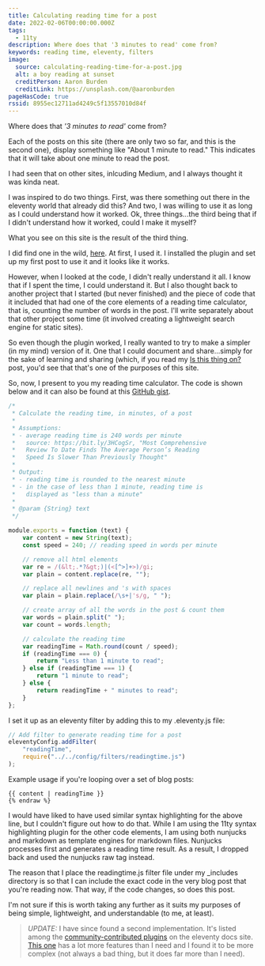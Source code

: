 ```yaml
---
title: Calculating reading time for a post
date: 2022-02-06T00:00:00.000Z
tags:
  - 11ty
description: Where does that '3 minutes to read' come from?
keywords: reading time, eleventy, filters
image:
  source: calculating-reading-time-for-a-post.jpg
  alt: a boy reading at sunset
  creditPerson: Aaron Burden
  creditLink: https://unsplash.com/@aaronburden
pageHasCode: true
rssid: 8955ec12711ad4249c5f13557010d84f
---
```


Where does that _'3 minutes to read'_ come from?

Each of the posts on this site (there are only two so far, and this is the second one), display something like "About 1 minute to read." This indicates that it will take about one minute to read the post.

I had seen that on other sites, inlcuding Medium, and I always thought it was kinda neat.

I was inspired to do two things. First, was there something out there in the eleventy world that already did this? And two, I was willing to use it as long as I could understand how it worked. Ok, three things...the third being that if I didn't understand how it worked, could I make it myself?

What you see on this site is the result of the third thing.

I did find one in the wild, [here](https://github.com/johanbrook/eleventy-plugin-reading-time). At first, I used it. I installed the plugin and set up my first post to use it and it looks like it works.

However, when I looked at the code, I didn't really understand it all. I know that if I spent the time, I could understand it. But I also thought back to another project that I started (but never finished) and the piece of code that it included that had one of the core elements of a reading time calculator, that is, counting the number of words in the post. I'll write separately about that other project some time (it involved creating a lightweight search engine for static sites).

So even though the plugin worked, I really wanted to try to make a simpler (in my mind) version of it. One that I could document and share...simply for the sake of learning and sharing (which, if you read my [Is this thing on?](https://www.bobmonsour.com/posts/is-this-thing-on/) post, you'd see that that's one of the purposes of this site.

So, now, I present to you my reading time calculator. The code is shown below and it can also be found at this [GitHub gist](https://gist.github.com/bobmonsour/53ea41c50bec94be394a9314858dad1d).

```js
/*
 * Calculate the reading time, in minutes, of a post
 *
 * Assumptions:
 * - average reading time is 240 words per minute
 *   source: https://bit.ly/3HCogSr, "Most Comprehensive
 *   Review To Date Finds The Average Person’s Reading
 *   Speed Is Slower Than Previously Thought"
 *
 * Output:
 * - reading time is rounded to the nearest minute
 * - in the case of less than 1 minute, reading time is
 *   displayed as "less than a minute"
 *
 * @param {String} text
 */

module.exports = function (text) {
	var content = new String(text);
	const speed = 240; // reading speed in words per minute

	// remove all html elements
	var re = /(&lt;.*?&gt;)|(<[^>]+>)/gi;
	var plain = content.replace(re, "");

	// replace all newlines and 's with spaces
	var plain = plain.replace(/\s+|'s/g, " ");

	// create array of all the words in the post & count them
	var words = plain.split(" ");
	var count = words.length;

	// calculate the reading time
	var readingTime = Math.round(count / speed);
	if (readingTime === 0) {
		return "Less than 1 minute to read";
	} else if (readingTime === 1) {
		return "1 minute to read";
	} else {
		return readingTime + " minutes to read";
	}
};
```

I set it up as an eleventy filter by adding this to my .eleventy.js file:

```js
// Add filter to generate reading time for a post
eleventyConfig.addFilter(
	"readingTime",
	require("../../config/filters/readingtime.js")
);
```

Example usage if you're looping over a set of blog posts:

```jinja2 {% raw %}
{{ content | readingTime }}
{% endraw %}
```

<p class="strikethrough">I would have liked to have used similar syntax highlighting for the above line, but I couldn't figure out how to do that. While I am using the 11ty syntax highlighting plugin for the other code elements, I am using both nunjucks and markdown as template engines for markdown files. Nunjucks processes first and generates a reading time result. As a result, I dropped back and used the nunjucks raw tag instead.</p>

The reason that I place the readingtime.js filter file under my \_includes directory is so that I can include the exact code in the very blog post that you're reading now. That way, if the code changes, so does this post.

I'm not sure if this is worth taking any further as it suits my purposes of being simple, lightweight, and understandable (to me, at least).

> _UPDATE:_ I have since found a second implementation. It's listed among the [community-contributed plugins](https://www.11ty.dev/docs/plugins/) on the eleventy docs site. [This one](https://github.com/JKC-Codes/eleventy-plugin-time-to-read) has a lot more features than I need and I found it to be more complex (not always a bad thing, but it does far more than I need).